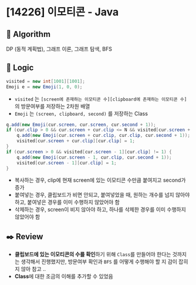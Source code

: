 # [14226] 이모티콘 - Java

## :pushpin: **Algorithm**

DP (동적 계획법), 그래프 이론, 그래프 탐색, BFS

## :round_pushpin: **Logic**

```java
visited = new int[1001][1001];
Emoji e = new Emoji(1, 0, 0);
```

- ```visited``` 는 ```[screen에 존재하는 이모티콘 수][clipboard에 존재하는 이모티콘 수]``` 의 방문여부를 저장하는 2차원 배열
- ```Emoji``` 는 ```(screen, clipboard, second)``` 를 저장하는 Class

```java
q.add(new Emoji(cur.screen, cur.screen, cur.second + 1));
if (cur.clip > 0 && cur.screen + cur.clip <= N && visited[cur.screen + cur.clip][cur.clip] != 1) {
    q.add(new Emoji(cur.screen + cur.clip, cur.clip, cur.second + 1));
    visited[cur.screen + cur.clip][cur.clip] = 1;
}
if (cur.screen > 0 && visited[cur.screen - 1][cur.clip] != 1) {
    q.add(new Emoji(cur.screen - 1, cur.clip, cur.second + 1));
    visited[cur.screen - 1][cur.clip] = 1;
}
```

- 복사하는 경우, clip에 현재 screen에 있는 이모티콘 수만큼 붙여지고 second가 증가
- 붙여넣는 경우, 클립보드가 비면 안되고, 붙여넣었을 때, 원하는 개수를 넘지 않아야 하고, 붙여넣은 경우를 이미 수행하지 않았어야 함
- 삭제하는 경우, screen이 비지 않아야 하고, 하나를 삭제한 경우를 이미 수행하지 않았어야 함

## :black_nib: **Review**

- **클립보드에 있는 이모티콘의 수를 확인**하기 위해 ```Class```를 만들어야 한다는 것까지는 생각해서 진행했지만, 방문여부 확인과 ```BFS``` 를 어떻게 수행해야 할 지 감이 잡히지 않아 참고 ..
- **Class**에 대한 조금의 이해를 추가할 수 있었음